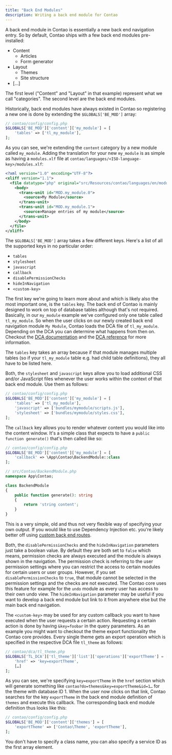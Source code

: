 ```yaml
---
title: "Back End Modules"
description: Writing a back end module for Contao
---
```


A back end module in Contao is essentially a new back end navigation entry.
So by default, Contao ships with a few back end modules pre-installed:

* Content
    * Articles
    * Form generator
* Layout
    * Themes
    * Site structure
* […]

The first level ("Content" and "Layout" in that example) represent what we call "categories".
The second level are the back end modules.

Historically, back end modules have always existed in Contao so registering a new one is done
by extending the `$GLOBALS['BE_MOD']` array:

```php
// contao/config/config.php
$GLOBALS['BE_MOD']['content']['my_module'] = [
    'tables' => ['tl_my_module'],
];
```

As you can see, we're extending the `content` category by a new module called `my_module`.
Adding the translation for your new `my_module` is as simple as having a `modules.xlf` file
at `contao/languages/<ISO-language-key>/modules.xlf`:

```xml
<?xml version="1.0" encoding="UTF-8"?>
<xliff version="1.1">
  <file datatype="php" original="src/Resources/contao/languages/en/modules.php" source-language="en">
    <body>
      <trans-unit id="MOD.my_module.0">
        <source>My Module</source>
      </trans-unit>
      <trans-unit id="MOD.my_module.1">
        <source>Manage entries of my module</source>
      </trans-unit>
    </body>
  </file>
</xliff>
```

The `$GLOBALS['BE_MOD']` array takes a few different keys.
Here's a list of all the supported keys in no particular order:

* `tables`
* `stylesheet`
* `javascript`
* `callback`
* `disablePermissionChecks`
* `hideInNavigation`
* `<custom-key>`


The first key we're going to learn more about and which is likely also the most important one, is the `tables` key.
The back end of Contao is mainly designed to work on top of database tables although that's not required.
Basically, in our `my_module` example we've configured only one table called `tl_my_module`. So when the user clicks
on our newly created back end navigation module `My Module`, Contao loads the DCA file of `tl_my_module`. Depending on the
DCA you can determine what happens from then on. Checkout the [DCA documentation](./dca.md) and
the [DCA reference](../reference/dca) for more information.

The `tables` key takes an array because if that module manages multiple tables (so if your `tl_my_module` table e.g. had
child table definitions), they all have to be listed here.

Both, the `stylesheet` and `javascript` keys allow you to load additional CSS and/or JavaScript files whenever the user
works within the context of that back end module. Use them as follows:

```php
// contao/config/config.php
$GLOBALS['BE_MOD']['content']['my_module'] = [
    'tables' => ['tl_my_module'],
    'javascript' => ['bundles/mymodule/scripts.js'],
    'stylesheet' => ['bundles/mymodule/styles.css'],
];
```

The `callback` key allows you to render whatever content you would like into the content window. It's a simple class
that expects to have a `public function generate()` that's then called like so:

```php
// contao/config/config.php
$GLOBALS['BE_MOD']['content']['my_module'] = [
    'callback' => \App\Contao\BackendModule::class
];
``` 

```php
// src/Contao/BackendModule.php
namespace App\Contao;

class BackendModule
{
    public function generate(): string
    {
        return 'string content';
    }
}
```

This is a very simple, old and thus not very flexible way of specifying your own output. If you would like to use
Dependency Injection etc. you're likely better off using [custom back end routes](/guides/backend-routes).

Both, the `disablePermissionChecks` and the `hideInNavigation` parameters just take a boolean value. By default they are both set to
`false` which means, permission checks are always executed and the module is always shown in the navigation.
The permission check is referring to the user permission settings where you can restrict the access to certain modules for
certain users or user groups. However, if you set `disablePermissionChecks` to `true`, that module cannot be selected
in the permission settings and the checks are not executed. The Contao core uses this feature for example for the `undo`
module as every user has access to their own undo view. The `hideInNavigation` parameter may be useful if you want to 
develop a back end module but link to it from anywhere else but the main back end navigation.

The `<custom-key>` may be used for any custom callback you want to have executed when the user requests a certain action.
Requesting a certain action is done by having `&key=foobar` in the query parameters.
As an example you might want to checkout the theme export functionality the Contao core provides. Every single theme
gets an export operation which is specified in the respective DCA file `tl_theme` as follows:

```php
// contao/dca/tl_theme.php
$GLOBALS['TL_DCA']['tl_theme']['list']['operations']['exportTheme'] = [
    'href' => 'key=exportTheme',
    […]
];
```

As you can see, we're specifying `key=exportTheme` in the `href` section which will generate something
like `contao?do=themes&key=exportTheme&id=1…` for the theme with database ID 1. When the user now clicks on that link,
Contao searches for the key `exportTheme` in the back end module definition of `themes` and execute this callback.
The corresponding back end module definition thus looks like this:

```php
// contao/config/config.php
$GLOBALS['BE_MOD']['content']['themes'] = [
    'exportTheme' => ['Contao\Theme', 'exportTheme'],
];
```

You don't have to specify a class name, you can also specify a service ID as the first array element.
